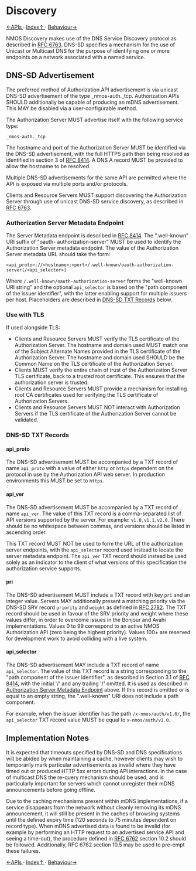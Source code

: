 # Discovery

[←APIs ](2.0._APIs.md) · [ Index↑ ](..) · [Behaviour→](4.0._Behaviour.md)



NMOS Discovery makes use of the DNS Service Discovery protocol as described in [RFC 6763][RFC-6763]. DNS-SD specifies a
mechanism for the use of Unicast or Multicast DNS for the purpose of identifying one or more endpoints on a network
associated with a named service.

## DNS-SD Advertisement

The preferred method of Authorization API advertisement is via unicast DNS-SD advertisement of the type
\_nmos-auth.\_tcp. Authorization APIs SHOULD additionally be capable of producing an mDNS advertisement. This MAY be
disabled via a user-configurable method.

The Authorization Server MUST advertise itself with the following service type:

```
_nmos-auth._tcp
```

The hostname and port of the Authorization Server MUST be identified via the DNS-SD advertisement, with the full HTTPS
path then being resolved as identified in section 3 of [RFC 8414][RFC-8414]. A DNS A record MUST be provided to allow
the hostname to be resolved.

Multiple DNS-SD advertisements for the same API are permitted where the API is exposed via multiple ports and/or
protocols.

Clients and Resource Servers MUST support discovering the Authorization Server through use of unicast DNS-SD service
discovery, as described in [RFC 6763][RFC-6763].

### Authorization Server Metadata Endpoint

The Server Metadata endpoint is described in [RFC 8414][RFC-8414]. The ".well-known" URI suffix of "oauth-
authorization-server" MUST be used to identify the Authorization Server metadata endpoint. The value of the
Authorization Server metadata URL should take the form:

```
<api_proto>://<hostname>:<port>/.well-known/oauth-authorization-server[/<api_selector>]
```

Where `/.well-known/oauth-authorization-server` forms the "well-known URI string" and the optional `api_selector`
is based on the "path component of the issuer identifier", with the latter enabling support for multiple
issuers per host. Placeholders are described in [DNS-SD TXT Records](#dns-sd-txt-records) below.

### Use with TLS

If used alongside TLS:
*   Clients and Resource Servers MUST verify the TLS certificate of the Authorization Server. The hostname and domain
used MUST match one of the Subject Alternate Names provided in the TLS certificate of the Authorization Server. The
hostname and domain used SHOULD be the Common Name on the TLS certificate of the Authorization Server.
*   Clients MUST verify the entire chain of trust of the Authorization Server TLS certificate, back to a trusted root
certificate. This ensures that the authorization server is trusted.
*   Clients and Resource Servers MUST provide a mechanism for installing root CA certificates used for verifying the
TLS certificate of Authorization Servers.
*   Clients and Resource Servers MUST NOT interact with Authorization Servers if the TLS certificate of the
Authorization Server cannot be validated.

### DNS-SD TXT Records

#### api_proto

The DNS-SD advertisement MUST be accompanied by a TXT record of name `api_proto` with a value of either `http` or
`https` dependent on the protocol in use by the Authorization API web server. In production environments this MUST be
set to `https`.

#### api_ver

The DNS-SD advertisement MUST be accompanied by a TXT record of name `api_ver`. The value of this TXT record is a
comma-separated list of API versions supported by the server. For example: `v1.0,v1.1,v2.0`. There should be no
whitespace between commas, and versions should be listed in ascending order.

This TXT record MUST NOT be used to form the URL of the authorization server endpoints, with the `api_selector` record
used instead to locate the server metadata endpoint. The `api_ver` TXT record should instead be used solely as an
indicator to the client of what versions of this specification the authorization service supports.

#### pri

The DNS-SD advertisement MUST include a TXT record with key `pri` and an integer value. Servers MAY additionally
present a matching priority via the DNS-SD SRV record `priority` and `weight` as defined in [RFC 2782][RFC-2782]. The
TXT record should be used in favour of the SRV priority and weight where these values differ, in order to overcome
issues in the Bonjour and Avahi implementations. Values 0 to 99 correspond to an active NMOS Authorization API
(zero being the highest priority). Values 100+ are reserved for development work to avoid colliding with a live system.

#### api_selector

The DNS-SD advertisement MAY include a TXT record of name `api_selector`. The value of this TXT record is a string
corresponding to the "path component of the issuer identifier", as described in Section 3.1 of [RFC 8414][RFC-8414],
with the initial '/' and any trailing '/' omitted.
It is used as described in [Authorization Server Metadata Endpoint](#authorization-server-metadata-endpoint) above.
If this record is omitted or is equal to an empty string, the ".well-known" URI does not include a path component.

For example, when the issuer identifier has the path `/x-nmos/auth/v1.0/`, the `api_selector` TXT record value MUST
be equal to `x-nmos/auth/v1.0`.

## Implementation Notes

It is expected that timeouts specified by DNS-SD and DNS specifications will be abided by when maintaining a cache,
however clients may wish to temporarily mark particular advertisements as invalid where they have timed out or produced
HTTP 5xx errors during API interactions. In the case of multicast DNS the re-query mechanism should be used, and is
particularly important for servers which cannot unregister their mDNS announcements before going offline.

Due to the caching mechanisms present within mDNS implementations, if a service disappears from the network without
cleanly removing its mDNS announcement, it will still be present in the caches of browsing systems until the defined
expiry time (120 seconds to 75 minutes dependent on record type). When mDNS advertised data is found to be invalid (for
example by performing an HTTP request to an advertised service API and seeing a time-out), the procedure defined in
[RFC 6762][RFC-6762] section 10.2 should be followed. Additionally, RFC 6762 section 10.5 may be used to pre-empt these
failures.


[RFC-2782]: https://tools.ietf.org/html/rfc2782 "A DNS RR for specifying the location of services (DNS SRV)"

[RFC-6762]: https://tools.ietf.org/html/rfc6762 "Multicast DNS"

[RFC-6763]: https://tools.ietf.org/html/rfc6763 "DNS-Based Service Discovery"

[RFC-8414]: https://tools.ietf.org/html/rfc8414 "OAuth 2.0 Authorization Server Metadata"

[←APIs ](2.0._APIs.md) · [ Index↑ ](..) · [Behaviour→](4.0._Behaviour.md)
